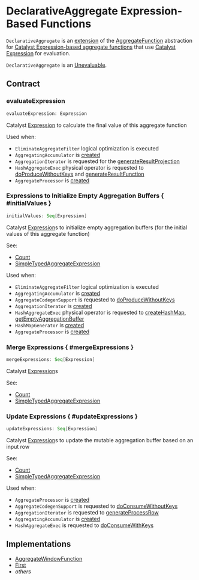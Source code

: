 # DeclarativeAggregate Expression-Based Functions

`DeclarativeAggregate` is an [extension](#contract) of the [AggregateFunction](AggregateFunction.md) abstraction for [Catalyst Expression-based aggregate functions](#implementations) that use [Catalyst Expression](Expression.md) for evaluation.

`DeclarativeAggregate` is an [Unevaluable](Unevaluable.md).

## Contract

### <span id="evaluateExpression"> evaluateExpression

```scala
evaluateExpression: Expression
```

Catalyst [Expression](Expression.md) to calculate the final value of this aggregate function

Used when:

* `EliminateAggregateFilter` logical optimization is executed
* `AggregatingAccumulator` is [created](../AggregatingAccumulator.md#apply)
* `AggregationIterator` is requested for the [generateResultProjection](../aggregations/AggregationIterator.md#generateResultProjection)
* `HashAggregateExec` physical operator is requested to [doProduceWithoutKeys](../physical-operators/HashAggregateExec.md#doProduceWithoutKeys) and [generateResultFunction](../physical-operators/HashAggregateExec.md#generateResultFunction)
* `AggregateProcessor` is [created](../window-functions/AggregateProcessor.md#apply)

### Expressions to Initialize Empty Aggregation Buffers { #initialValues }

```scala
initialValues: Seq[Expression]
```

Catalyst [Expression](Expression.md)s to initialize empty aggregation buffers (for the initial values of this aggregate function)

See:

* [Count](Count.md#initialValues)
* [SimpleTypedAggregateExpression](SimpleTypedAggregateExpression.md#initialValues)

Used when:

* `EliminateAggregateFilter` logical optimization is executed
* `AggregatingAccumulator` is [created](../AggregatingAccumulator.md#apply)
* `AggregateCodegenSupport` is requested to [doProduceWithoutKeys](../physical-operators/AggregateCodegenSupport.md#doProduceWithoutKeys)
* `AggregationIterator` is [created](../aggregations/AggregationIterator.md#expressionAggInitialProjection)
* `HashAggregateExec` physical operator is requested to [createHashMap](../physical-operators/HashAggregateExec.md#createHashMap), [getEmptyAggregationBuffer](../physical-operators/HashAggregateExec.md#getEmptyAggregationBuffer)
* `HashMapGenerator` is [created](../HashMapGenerator.md#buffVars)
* `AggregateProcessor` is [created](../window-functions/AggregateProcessor.md#apply)

### Merge Expressions { #mergeExpressions }

```scala
mergeExpressions: Seq[Expression]
```

Catalyst [Expression](Expression.md)s

See:

* [Count](Count.md#mergeExpressions)
* [SimpleTypedAggregateExpression](SimpleTypedAggregateExpression.md#mergeExpressions)

### Update Expressions { #updateExpressions }

```scala
updateExpressions: Seq[Expression]
```

Catalyst [Expression](Expression.md)s to update the mutable aggregation buffer based on an input row

See:

* [Count](Count.md#updateExpressions)
* [SimpleTypedAggregateExpression](SimpleTypedAggregateExpression.md#updateExpressions)

Used when:

* `AggregateProcessor` is [created](../window-functions/AggregateProcessor.md#apply)
* `AggregateCodegenSupport` is requested to [doConsumeWithoutKeys](../physical-operators/AggregateCodegenSupport.md#doConsumeWithoutKeys)
* `AggregationIterator` is requested to [generateProcessRow](../aggregations/AggregationIterator.md#generateProcessRow)
* `AggregatingAccumulator` is [created](../AggregatingAccumulator.md#apply)
* `HashAggregateExec` is requested to [doConsumeWithKeys](../physical-operators/HashAggregateExec.md#doConsumeWithKeys)

## Implementations

* [AggregateWindowFunction](AggregateWindowFunction.md)
* [First](First.md)
* _others_
